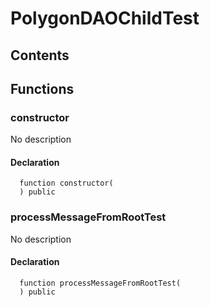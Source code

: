 # PolygonDAOChildTest





## Contents
<!-- START doctoc -->
<!-- END doctoc -->




## Functions

### constructor
No description


#### Declaration
```solidity
  function constructor(
  ) public
```



### processMessageFromRootTest
No description


#### Declaration
```solidity
  function processMessageFromRootTest(
  ) public
```





